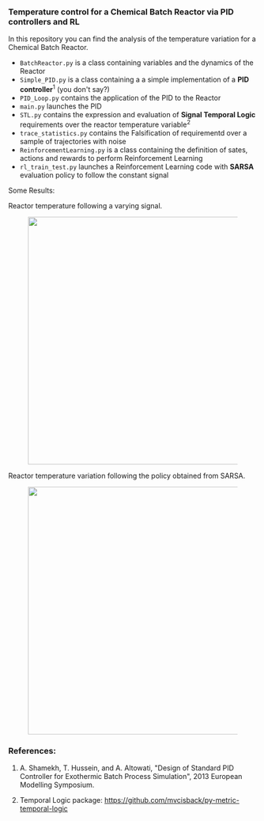 ### Temperature control for a Chemical Batch Reactor via PID controllers and RL


In this repository you can find the analysis of the temperature variation for a Chemical Batch Reactor.

* ```BatchReactor.py``` is a class containing variables and the dynamics of the Reactor
* ```Simple_PID.py``` is a class containing a a simple implementation of a **PID controller**<sup>1</sup> (you don't say?)
* ```PID_Loop.py``` contains the application of the PID to the Reactor
* ```main.py``` launches the PID
* ```STL.py``` contains the expression and evaluation of **Signal Temporal Logic** requirements over the reactor temperature variable<sup>2</sup>
* ```trace_statistics.py``` contains the Falsification of requirementd over a sample of trajectories with noise
* ```ReinforcementLearning.py``` is a class containing the definition of sates, actions and rewards to perform Reinforcement Learning
* ```rl_train_test.py``` launches a Reinforcement Learning code with **SARSA** evaluation policy to follow the constant signal

Some Results:

Reactor temperature following a varying signal.
<figure>
  <img src="Images/reactor_temperature.png" width=500px>
</figure>

Reactor temperature variation following the policy obtained from SARSA.
<figure>
  <img src="Images/rl_output.png" width=500px>
</figure>

### References:

1) A. Shamekh, T. Hussein, and A. Altowati, "Design of Standard PID Controller for Exothermic Batch Process Simulation", 2013 European Modelling Symposium.

2) Temporal Logic package: https://github.com/mvcisback/py-metric-temporal-logic
